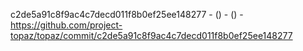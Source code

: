 c2de5a91c8f9ac4c7decd011f8b0ef25ee148277 -  () -  () - https://github.com/project-topaz/topaz/commit/c2de5a91c8f9ac4c7decd011f8b0ef25ee148277
